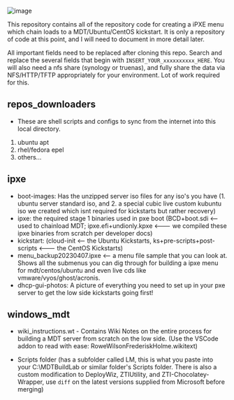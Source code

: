 ![image](https://user-images.githubusercontent.com/42163211/231925197-c375244d-22a0-4db5-a40d-c4bbd388e13c.png)

This repository contains all of the repository code for creating a iPXE menu which chain loads to a MDT/Ubuntu/CentOS kickstart. It is only a repository of code at this point, and I will need to document in more detail later.

All important fields need to be replaced after cloning this repo. Search and replace the several fields that begin with ```INSERT_YOUR_xxxxxxxxxx_HERE```. You will also need a nfs share (synology or truenas), and fully share the data via NFS/HTTP/TFTP appropriately for your environment. Lot of work required for this.

## repos_downloaders
* These are shell scripts and configs to sync from the internet into this local directory.

1. ubuntu apt
2. rhel/fedora epel
3. others...

## ipxe
* boot-images: Has the unzipped server iso files for any iso's you have (1. ubuntu server standard iso, and 2. a special cubic live custom kubuntu iso we created which isnt required for kickstarts but rather recovery)
* ipxe: the required stage 1 binaries used in pxe boot (BCD+boot.sdi <-- used to chainload MDT; ipxe.efi+undionly.kpxe <--- we compiled these ipxe binaries from scratch per developer docs)
* kickstart: (cloud-init <-- the Ubuntu Kickstarts, ks+pre-scripts+post-scripts <--- the CentOS Kickstarts)
* menu_backup20230407.ipxe <-- a menu file sample that you can look at. Shows all the submenus you can dig through for building a ipxe menu for mdt/centos/ubuntu and even live cds like vmware/vyos/ghost/acronis.
* dhcp-gui-photos: A picture of everything you need to set up in your pxe server to get the low side kickstarts going first!

## windows_mdt
* wiki_instructions.wt - Contains Wiki Notes on the entire process for building a MDT server from scratch on the low side. (Use the VSCode addon to read with ease: RoweWilsonFrederiskHolme.wikitext)

* Scripts folder (has a subfolder called LM, this is what you paste into your C:\MDTBuildLab or similar folder's Scripts folder. There is also a custom modification to DeployWiz, ZTIUtility, and ZTI-Chocolatey-Wrapper, use `diff` on the latest versions supplied from Microsoft before merging)


